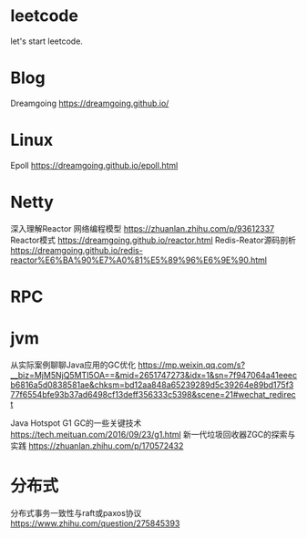 # leetcode
let's start leetcode.

# Blog
Dreamgoing https://dreamgoing.github.io/
# Linux
Epoll https://dreamgoing.github.io/epoll.html

# Netty
深入理解Reactor 网络编程模型 https://zhuanlan.zhihu.com/p/93612337
Reactor模式 https://dreamgoing.github.io/reactor.html
Redis-Reator源码剖析 https://dreamgoing.github.io/redis-reactor%E6%BA%90%E7%A0%81%E5%89%96%E6%9E%90.html

# RPC

# jvm
从实际案例聊聊Java应用的GC优化
https://mp.weixin.qq.com/s?__biz=MjM5NjQ5MTI5OA==&mid=2651747273&idx=1&sn=7f947064a41eeecb6816a5d0838581ae&chksm=bd12aa848a65239289d5c39264e89bd175f377f6554bfe93b37ad6498cf13deff356333c5398&scene=21#wechat_redirect

Java Hotspot G1 GC的一些关键技术
https://tech.meituan.com/2016/09/23/g1.html
新一代垃圾回收器ZGC的探索与实践
https://zhuanlan.zhihu.com/p/170572432

# 分布式
分布式事务一致性与raft或paxos协议
https://www.zhihu.com/question/275845393
